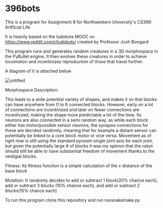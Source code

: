 # 396bots


This is a program for Assignment 8 for Northwestern University's CS396: Artificial Life

It is heavily based on the ludobots MOOC on https://www.reddit.com/r/ludobots/ created by Professor Josh Bongard

This program runs and generates random creatures in a 3D morphospace in the PyBullet engine. It then evolves these creatures in order to achieve locomotion and incentivizes reproduction of those that travel further.

A diagram of it is attached below

![untitled](https://user-images.githubusercontent.com/23564433/221767293-72b6e414-3910-4fe5-81b5-5cb223301285.png)


Morphospace Description:

This leads to a wide potential variety of shapes, and makes it so that blocks can have anywhere from 0 to 6 connected blocks. However, early on a lot of connections are incentivized and later on fewer connections are incentivzed, making the shape more predictable a lot of the time. Its neurons are also connected in a semi random way, as while each block either has motor/possible sensor neurons, the synapse connections for these are decided randomly, meaning that for example a distant sensor can potentially be linked to a core block motor or vice versa. Movement as of right now is still using the standard pyrosim single joint axis for each joint, but given the potentially large # of blocks it was my opinion that the robot should still be able to have substantial freedom of movement thanks to the vestigial blocks.

Fitness:
  Its fitness function is a simple calculation of the x distance of the base block
  
Mutation:
  It randomly decides to add or subtract 1 block(20% chance each), add or subtract 3 blocks (10% chance each), and add or subtract 2 blocks(15% chance each)


To run this program clone this repository and run runsnakemake.py



